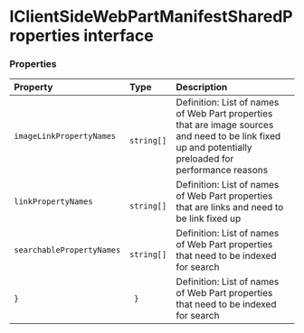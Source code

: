 # IClientSideWebPartManifestSharedProperties interface





### Properties

| Property	   | Type	| Description|
|:-------------|:-------|:-----------|
|`imageLinkPropertyNames`      |` string[]` | Definition: List of names of Web Part properties that are image sources and need to be link fixed up  and potentially preloaded for performance reasons |
|`linkPropertyNames`      |` string[]` | Definition: List of names of Web Part properties that are links and need to be link fixed up |
|`searchablePropertyNames`      |` string[]` | Definition: List of names of Web Part properties that need to be indexed for search |
|`}`      |` }` | Definition: List of names of Web Part properties that need to be indexed for search |




